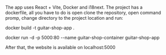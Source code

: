 The app uses React + Vite, Docker and i18next.
The project has a dockerfile, all you have to do is open clone the repository, open
command promp, change directory to the project location and run:

docker build -t guitar-shop-app .

docker run -d -p 5000:80 --name guitar-shop-container guitar-shop-app

After that, the website is available on localhost:5000
